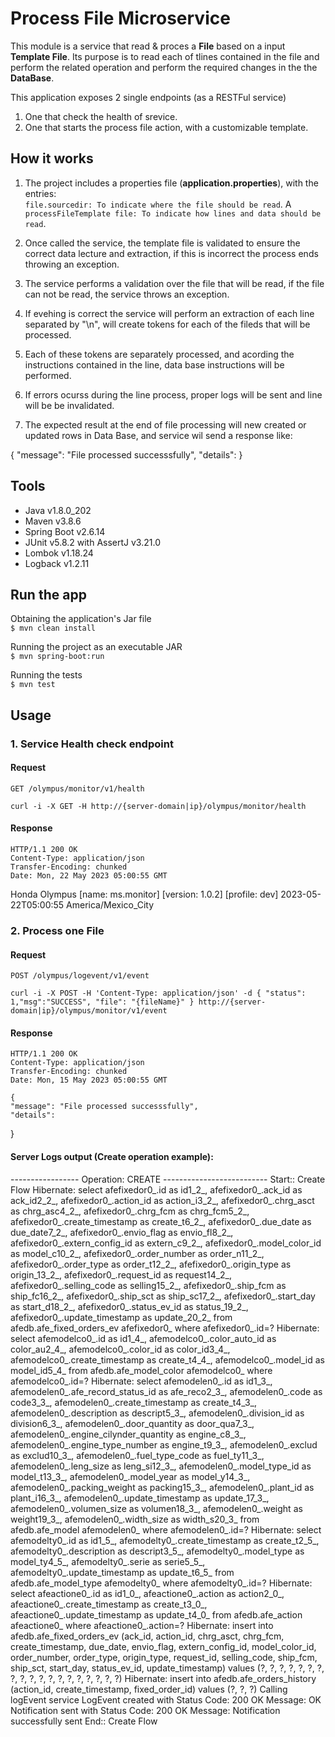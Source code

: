 
# Process File Microservice  

This module is a service that read & proces a **File** based on a input **Template File**. Its purpose is to read each of tlines contained in the file and perform the related operation and perform the required changes in the the **DataBase**.

This application exposes 2 single endpoints (as a RESTFul service) 
  1. One that check the health of srevice. 
  2. One that starts the process file action, with a customizable template. 


## How it works

1. The project includes a properties file  (**application.properties**), with the entries:  
   `file.sourcedir: To indicate where the file should be read`.
   A `processFileTemplate file: To indicate how lines and data should be read`.
     
2. Once called the service, the template file is validated to ensure the correct data lecture and extraction, if this is incorrect the process ends throwing an exception.  
   
3. The service performs a validation over the file that will be read, if the file can not be read, the service throws an exception.

4. If evehing is correct the service will perform an extraction of each line separated by "\n", will create tokens for each of the fileds that will be processed.

5. Each of these tokens are separately processed, and acording the instructions contained in the line, data base instructions will be performed.

5. If errors ocurss during the line process, proper logs will be sent and line will be be invalidated.

6. The expected result at the end of file processing will new created or updated rows in Data Base, and service wil send a response like:

{
    "message": "File processed successsfully",
    "details": 
}


## Tools  

+ Java v1.8.0_202
+ Maven v3.8.6
+ Spring Boot v2.6.14
+ JUnit v5.8.2 with AssertJ v3.21.0
+ Lombok v1.18.24
+ Logback v1.2.11


## Run the app

Obtaining the application's Jar file  
`$ mvn clean install`  
  
Running the project as an executable JAR  
`$ mvn spring-boot:run`  

Running the tests  
`$ mvn test`  


## Usage

### 1. Service Health check endpoint
#### Request
`GET /olympus/monitor/v1/health`

    curl -i -X GET -H http://{server-domain|ip}/olympus/monitor/health

#### Response
    HTTP/1.1 200 OK
    Content-Type: application/json
    Transfer-Encoding: chunked
    Date: Mon, 22 May 2023 05:00:55 GMT
    
   Honda Olympus [name: ms.monitor] [version: 1.0.2] [profile: dev] 2023-05-22T05:00:55 America/Mexico_City

### 2. Process one File
#### Request
`POST /olympus/logevent/v1/event`

    curl -i -X POST -H 'Content-Type: application/json' -d { "status": 1,"msg":"SUCCESS", "file": "{fileName}" } http://{server-domain|ip}/olympus/monitor/v1/event
    
   

#### Response
    HTTP/1.1 200 OK
    Content-Type: application/json
    Transfer-Encoding: chunked
    Date: Mon, 15 May 2023 05:00:55 GMT
    
    {
    "message": "File processed successsfully",
    "details": 
}
    
    
    
#### Server Logs output (Create operation example):
    
 ----------------- Operation: CREATE --------------------------
Start:: Create Flow
Hibernate: select afefixedor0_.id as id1_2_, afefixedor0_.ack_id as ack_id2_2_, afefixedor0_.action_id as action_i3_2_, afefixedor0_.chrg_asct as chrg_asc4_2_, afefixedor0_.chrg_fcm as chrg_fcm5_2_, afefixedor0_.create_timestamp as create_t6_2_, afefixedor0_.due_date as due_date7_2_, afefixedor0_.envio_flag as envio_fl8_2_, afefixedor0_.extern_config_id as extern_c9_2_, afefixedor0_.model_color_id as model_c10_2_, afefixedor0_.order_number as order_n11_2_, afefixedor0_.order_type as order_t12_2_, afefixedor0_.origin_type as origin_13_2_, afefixedor0_.request_id as request14_2_, afefixedor0_.selling_code as selling15_2_, afefixedor0_.ship_fcm as ship_fc16_2_, afefixedor0_.ship_sct as ship_sc17_2_, afefixedor0_.start_day as start_d18_2_, afefixedor0_.status_ev_id as status_19_2_, afefixedor0_.update_timestamp as update_20_2_ from afedb.afe_fixed_orders_ev afefixedor0_ where afefixedor0_.id=?
Hibernate: select afemodelco0_.id as id1_4_, afemodelco0_.color_auto_id as color_au2_4_, afemodelco0_.color_id as color_id3_4_, afemodelco0_.create_timestamp as create_t4_4_, afemodelco0_.model_id as model_id5_4_ from afedb.afe_model_color afemodelco0_ where afemodelco0_.id=?
Hibernate: select afemodelen0_.id as id1_3_, afemodelen0_.afe_record_status_id as afe_reco2_3_, afemodelen0_.code as code3_3_, afemodelen0_.create_timestamp as create_t4_3_, afemodelen0_.description as descript5_3_, afemodelen0_.division_id as division6_3_, afemodelen0_.door_quantity as door_qua7_3_, afemodelen0_.engine_cilynder_quantity as engine_c8_3_, afemodelen0_.engine_type_number as engine_t9_3_, afemodelen0_.exclud as exclud10_3_, afemodelen0_.fuel_type_code as fuel_ty11_3_, afemodelen0_.leng_size as leng_si12_3_, afemodelen0_.model_type_id as model_t13_3_, afemodelen0_.model_year as model_y14_3_, afemodelen0_.packing_weight as packing15_3_, afemodelen0_.plant_id as plant_i16_3_, afemodelen0_.update_timestamp as update_17_3_, afemodelen0_.volumen_size as volumen18_3_, afemodelen0_.weight as weight19_3_, afemodelen0_.width_size as width_s20_3_ from afedb.afe_model afemodelen0_ where afemodelen0_.id=?
Hibernate: select afemodelty0_.id as id1_5_, afemodelty0_.create_timestamp as create_t2_5_, afemodelty0_.description as descript3_5_, afemodelty0_.model_type as model_ty4_5_, afemodelty0_.serie as serie5_5_, afemodelty0_.update_timestamp as update_t6_5_ from afedb.afe_model_type afemodelty0_ where afemodelty0_.id=?
Hibernate: select afeactione0_.id as id1_0_, afeactione0_.action as action2_0_, afeactione0_.create_timestamp as create_t3_0_, afeactione0_.update_timestamp as update_t4_0_ from afedb.afe_action afeactione0_ where afeactione0_.action=?
Hibernate: insert into afedb.afe_fixed_orders_ev (ack_id, action_id, chrg_asct, chrg_fcm, create_timestamp, due_date, envio_flag, extern_config_id, model_color_id, order_number, order_type, origin_type, request_id, selling_code, ship_fcm, ship_sct, start_day, status_ev_id, update_timestamp) values (?, ?, ?, ?, ?, ?, ?, ?, ?, ?, ?, ?, ?, ?, ?, ?, ?, ?, ?)
Hibernate: insert into afedb.afe_orders_history (action_id, create_timestamp, fixed_order_id) values (?, ?, ?)
Calling logEvent service
LogEvent created with Status Code: 200 OK
Message: OK
Notification sent with Status Code: 200 OK
Message: Notification successfully sent
End:: Create Flow
